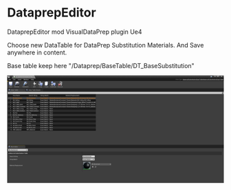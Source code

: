 # DataprepEditor
DataprepEditor mod VisualDataPrep plugin Ue4

Choose new DataTable for DataPrep Substitution Materials. And Save anywhere in content.

Base table keep here "/Dataprep/BaseTable/DT_BaseSubstitution" 

![](https://github.com/denfrost/DataprepEditor/blob/main/DataPrepDTSubstMatsMod.png?raw=true)
